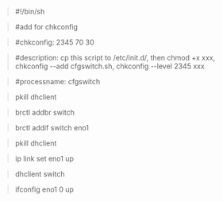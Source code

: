 >   #!/bin/sh

>   #add for chkconfig

>   #chkconfig: 2345 70 30

>   #description: cp this script to /etc/init.d/, then chmod +x xxx, chkconfig --add cfgswitch.sh, chkconfig --level 2345 xxx

>   #processname: cfgswitch

>   pkill dhclient

>   brctl addbr switch 

>   brctl addif switch eno1

>   pkill dhclient

>   ip link set eno1 up

>   dhclient switch

>   ifconfig eno1 0 up

